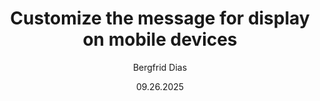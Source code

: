 ﻿---
uid: help-en-mailing-customize-for-mobile-redirect
title: Customize the message for display on mobile devices
description: Customize the message for display on mobile devices
author: Bergfrid Dias
date: 09.26.2025
language: en
redirect_url: https://docs.superoffice.com/en/marketing/learn/best-practices.html#mobile
---
